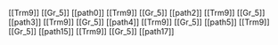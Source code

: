 [[Trm9]]
[[Gr_5]]
[[path0]]
[[Trm9]]
[[Gr_5]]
[[path2]]
[[Trm9]]
[[Gr_5]]
[[path3]]
[[Trm9]]
[[Gr_5]]
[[path4]]
[[Trm9]]
[[Gr_5]]
[[path5]]
[[Trm9]]
[[Gr_5]]
[[path15]]
[[Trm9]]
[[Gr_5]]
[[path17]]
